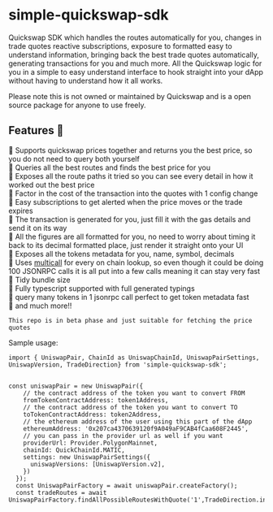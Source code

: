 # simple-quickswap-sdk

<!-- [![npm version](https://badge.fury.io/js/simple-uniswap-sdk.svg)](https://badge.fury.io/js/simple-uniswap-sdk)
![downloads](https://img.shields.io/npm/dw/simple-uniswap-sdk) -->

Quickswap SDK which handles the routes automatically for you, changes in trade quotes reactive subscriptions, exposure to formatted easy to understand information, bringing back the best trade quotes automatically, generating transactions for you and much more. All the Quickswap logic for you in a simple to easy understand interface to hook straight into your dApp without having to understand how it all works.

Please note this is not owned or maintained by Quickswap and is a open source package for anyone to use freely.

## Features 🚀

🚀 Supports quickswap prices together and returns you the best price, so you do not need to query both yourself
<br/>
🚀 Queries all the best routes and finds the best price for you
<br/>
🚀 Exposes all the route paths it tried so you can see every detail in how it worked out the best price
<br/>
🚀 Factor in the cost of the transaction into the quotes with 1 config change
<br/>
🚀 Easy subscriptions to get alerted when the price moves or the trade expires
<br/>
🚀 The transaction is generated for you, just fill it with the gas details and send it on its way
<br/>
🚀 All the figures are all formatted for you, no need to worry about timing it back to its decimal formatted place, just render it straight onto your UI
<br/>
🚀 Exposes all the tokens metadata for you, name, symbol, decimals
<br/>
🚀 Uses [multicall](https://github.com/joshstevens19/ethereum-multicall) for every on chain lookup, so even though it could be doing 100 JSONRPC calls it is all put into a few calls meaning it can stay very fast
<br/>
🚀 Tidy bundle size
<br/>
🚀 Fully typescript supported with full generated typings
<br/>
🚀 query many tokens in 1 jsonrpc call perfect to get token metadata fast
<br/>
🚀 and much more!!

``` This repo is in beta phase and just suitable for fetching the price quotes ``` 

Sample usage:

```
import { UniswapPair, ChainId as UniswapChainId, UniswapPairSettings, UniswapVersion, TradeDirection} from 'simple-quickswap-sdk';


const uniswapPair = new UniswapPair({
    // the contract address of the token you want to convert FROM
    fromTokenContractAddress: token1Address,
    // the contract address of the token you want to convert TO
    toTokenContractAddress: token2Address,
    // the ethereum address of the user using this part of the dApp
    ethereumAddress: '0x207ca4370639120f9A049aF9CAB4fCaa608F2445',
    // you can pass in the provider url as well if you want
    providerUrl: Provider.PolygonMainnet,
    chainId: QuickChainId.MATIC,
    settings: new UniswapPairSettings({
      uniswapVersions: [UniswapVersion.v2],      
    })
  });
  const UniswapPairFactory = await uniswapPair.createFactory();
  const tradeRoutes = await UniswapPairFactory.findAllPossibleRoutesWithQuote('1',TradeDirection.input)
```